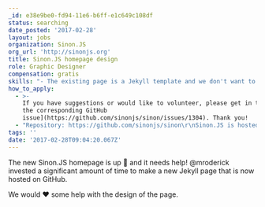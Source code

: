 ```yaml
---
_id: e38e9be0-fd94-11e6-b6ff-e1c649c108df
status: searching
date_posted: '2017-02-28'
layout: jobs
organization: Sinon.JS
org_url: 'http://sinonjs.org'
title: Sinon.JS homepage design
role: Graphic Designer
compensation: gratis
skills: "- The existing page is a Jekyll template and we don't want to change that\r\n- The template / CSS should be contributed directory to the Sinon.JS codebase on GitHub\r\n- We have a Logo that should be part of the new design\r\n- We'd like to add the content from the README.md to show who is sponsoring the project and link to the Sinon.JS open collective page"
how_to_apply:
  - >-
    If you have suggestions or would like to volunteer, please get in touch [on
    the corresponding GitHub
    issue](https://github.com/sinonjs/sinon/issues/1304). Thank you!
  - "Repository: https://github.com/sinonjs/sinon\r\nSinon.JS is hosted with GitHub pages. The Jekyll page can be found in the /docs directory."
tags: ''
date: '2017-02-28T09:04:20.067Z'
---
```

The new Sinon.JS homepage is up 🎉 and it needs help! @mroderick invested a significant amount of time to make a new Jekyll page that is now hosted on GitHub.

We would ❤️ some help with the design of the page.

